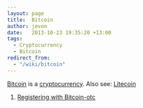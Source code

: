 ```yaml
---
layout: page
title:  Bitcoin
author: jevon
date:   2013-10-23 19:35:20 +13:00
tags:
  - Cryptocurrency
  - Bitcoin
redirect_from:
  - "/wiki/bitcoin"
---
```


[Bitcoin](bitcoin.md) is a [cryptocurrency](cryptocurrency.md). Also see: [Litecoin](litecoin.md)

1. [Registering with Bitcoin-otc](registering-with-bitcoin-otc.md)
